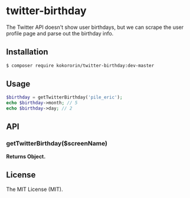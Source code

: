 # twitter-birthday

The Twitter API doesn't show user birthdays, but we can scrape the user profile page and parse out the birthday info.

## Installation
```bash
$ composer require kokororin/twitter-birthday:dev-master
```

## Usage
```php
$birthday = getTwitterBirthday('pile_eric');
echo $birthday->month; // 5
echo $birthday->day; // 2
```

## API

### getTwitterBirthday($screenName)

**Returns Object.**

## License

The MIT License (MIT).
